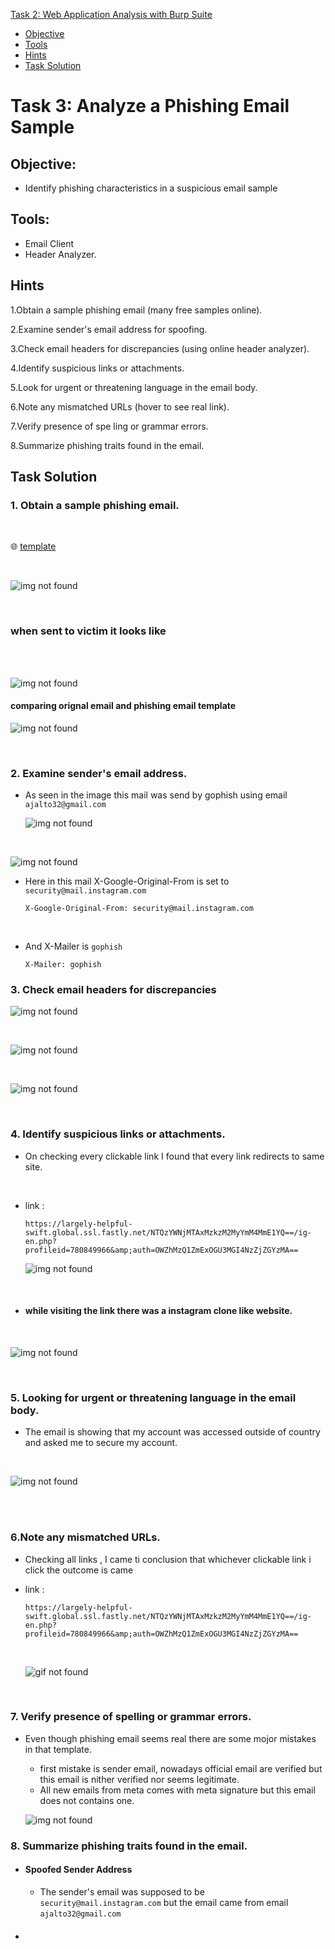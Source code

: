 [Task 2: Web Application Analysis with Burp Suite](#task-2-web-application-analysis-with-burp-suite)
- [Objective](#objective)
- [Tools](#tools)
- [Hints](#hints)
- [Task Solution](#task-solution)


# Task 3: Analyze a Phishing Email Sample

## Objective: 
-  Identify phishing characteristics in a suspicious email sample

  ## Tools:
- Email Client
- Header Analyzer.

## Hints

1.Obtain a sample phishing email (many free samples online).

2.Examine sender's email address for spoofing.

3.Check email headers for discrepancies (using online header analyzer).

4.Identify suspicious links or attachments.

5.Look for urgent or threatening language in the email body.

6.Note any mismatched URLs (hover to see real link).

7.Verify presence of spe ling or grammar errors.

8.Summarize phishing traits found in the email.

## Task Solution

### 1. Obtain a sample phishing email.
<br>

 🌐 [template](https://th3nobody.github.io/cybersecurity/task-3/assets/templats.html) 
 
 <br>

![img not found](assets/template-sample.png)

<br>

### when sent to victim it looks like
  
  <br><br>
  
  ![img not found](assets/mail-sample.png) 



  #### comparing orignal email and phishing email template




  ![img not found](assets/compare.png) 
  
  
  
  <br>

### 2. Examine sender's email address.

- As seen in the image this mail was send by gophish using email `ajalto32@gmail.com`

   ![img not found](assets/header.png)
  
<br>

  ![img not found](assets/origin.png)

- Here in this mail X-Google-Original-From is set to  `security@mail.instagram.com`
  

      X-Google-Original-From: security@mail.instagram.com

  <br>

- And X-Mailer is `gophish`


      X-Mailer: gophish
  

### 3. Check email headers for discrepancies

 ![img not found](assets/del-info.png)

 <br>

 ![img not found](assets/relay-info.png)

<br>


   ![img not found](assets/analysis.png)

 <br>


### 4. Identify suspicious links or attachments.

- On checking every clickable link I found that every link redirects to same site.


<br> 
  
- link :

      https://largely-helpful-swift.global.ssl.fastly.net/NTQzYWNjMTAxMzkzM2MyYmM4MmE1YQ==/ig-en.php?profileid=780849966&amp;auth=OWZhMzQ1ZmExOGU3MGI4NzZjZGYzMA==

   ![img not found](assets/email-link.png)

  <br>

- #### while visiting the link there was a instagram clone like website.

  <br>

 ![img not found](assets/link.png)  

 <br>


 ### 5. Looking for urgent or threatening language in the email body.

 - The email is showing that my account was accessed outside of country and asked me to secure my account.
   

    <br>

 ![img not found](assets/urg.png)  

 <br><br>

 ### 6.Note any mismatched URLs.

- Checking all links , I came ti conclusion that whichever clickable link i click the outcome is came

- link :

      https://largely-helpful-swift.global.ssl.fastly.net/NTQzYWNjMTAxMzkzM2MyYmM4MmE1YQ==/ig-en.php?profileid=780849966&amp;auth=OWZhMzQ1ZmExOGU3MGI4NzZjZGYzMA==

  <br>

  ![gif not found](assets/link.gif)

  <br>

### 7. Verify presence of spelling or grammar errors.

- Even though phishing email seems real there are some mojor mistakes in that template.
  - first mistake is sender email, nowadays official email are verified but this email is nither verified nor seems legitimate.
  - All new emails from meta comes with meta signature but this email does not contains one.
  

  ![img not found](assets/compare.png)


### 8. Summarize phishing traits found in the email.

- #### Spoofed Sender Address
   - The sender's email was supposed to be `security@mail.instagram.com` but the email came from email `ajalto32@gmail.com`

- ####



  

  
   
 

